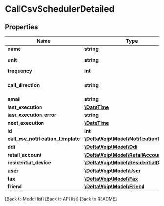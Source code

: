 # CallCsvSchedulerDetailed

## Properties
Name | Type | Description | Notes
------------ | ------------- | ------------- | -------------
**name** | **string** |  | 
**unit** | **string** |  | [default to 'month']
**frequency** | **int** |  | 
**call_direction** | **string** |  | [optional] [default to 'outbound']
**email** | **string** |  | 
**last_execution** | [**\DateTime**](\DateTime.md) |  | [optional] 
**last_execution_error** | **string** |  | [optional] 
**next_execution** | [**\DateTime**](\DateTime.md) |  | [optional] 
**id** | **int** |  | [optional] 
**call_csv_notification_template** | [**\Delta\Voip\Model\NotificationTemplate**](NotificationTemplate.md) |  | [optional] 
**ddi** | [**\Delta\Voip\Model\Ddi**](Ddi.md) |  | [optional] 
**retail_account** | [**\Delta\Voip\Model\RetailAccount**](RetailAccount.md) |  | [optional] 
**residential_device** | [**\Delta\Voip\Model\ResidentialDevice**](ResidentialDevice.md) |  | [optional] 
**user** | [**\Delta\Voip\Model\User**](User.md) |  | [optional] 
**fax** | [**\Delta\Voip\Model\Fax**](Fax.md) |  | [optional] 
**friend** | [**\Delta\Voip\Model\Friend**](Friend.md) |  | [optional] 

[[Back to Model list]](../README.md#documentation-for-models) [[Back to API list]](../README.md#documentation-for-api-endpoints) [[Back to README]](../README.md)


